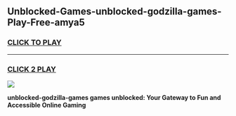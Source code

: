 
## Unblocked-Games-unblocked-godzilla-games-Play-Free-amya5
<h3>
<a href="https://premium76.site?title=unblocked-godzilla-games&ref=20A">CLICK TO PLAY</a></h3>
<hr>

<h3>
<a href="https://premium76.site?title=unblocked-godzilla-games&ref=20A">CLICK 2 PLAY</a>
  
</h3>

<a href="https://premium76.site?title=unblocked-godzilla-games&ref=20A"><img src="https://clearcache.store/games.png"></a>


**unblocked-godzilla-games games unblocked: Your Gateway to Fun and Accessible Online Gaming**

